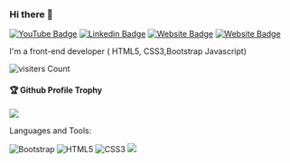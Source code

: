 ### Hi there 👋
[![YouTube Badge](https://img.shields.io/badge/YouTube-DeveloperFunnel-red)](https://www.youtube.com/developerfunnel)
[![Linkedin Badge](https://img.shields.io/badge/-Avijit-blue?style=flat-square&logo=Linkedin&logoColor=white&link=https://www.linkedin.com/in/avijit-behera-1b8421209/)](https://www.linkedin.com/in/avijit-behera-1b8421209/)
[![Website Badge](https://img.shields.io/badge/WebSite-Avijit-green)](https://avijit5442.github.io/profile3.github.io)
[![Website Badge](https://img.shields.io/badge/StackOverflow-Avijit-yellow)](https://stackoverflow.com/users/17712988/avijit-behera)

I'm
a front-end developer ( HTML5, CSS3,Bootstrap Javascript)


![visiters Count](https://komarev.com/ghpvc/?username=avijit5442&color=green)

<div>
  <h4>🏆 Github Profile Trophy</h4>
  <a href="https://github.com/avijit5442/github-profile-trophy">
    <img src="https://github-profile-trophy.vercel.app/?username=avijit5442&column=7"/>
  </a>
</div>

Languages and Tools: 

<img alt="Bootstrap" src="https://img.shields.io/badge/bootstrap-%23563D7C.svg?style=flat-square&logo=bootstrap&logoColor=white"/>  <img alt="HTML5" src="https://img.shields.io/badge/html5-%23E34F26.svg?style=flat-square&logo=html5&logoColor=white"/> <img alt="CSS3" src="https://img.shields.io/badge/css3-%231572B6.svg?style=flat-square&logo=css3&logoColor=white"/>
![](https://activity-graph.herokuapp.com/graph?username=avijit5442&theme=react-dark&area=true)

<!--
**avijit5442/avijit5442** is a ✨ _special_ ✨ repository because its `README.md` (this file) appears on your GitHub profile.

Here are some ideas to get you started:

- 🔭 I’m currently working on ...
- 🌱 I’m currently learning ...
- 👯 I’m looking to collaborate on ...
- 🤔 I’m looking for help with ...
- 💬 Ask me about ...
- 📫 How to reach me: ...
- 😄 Pronouns: ...
- ⚡ Fun fact: ...
-->
